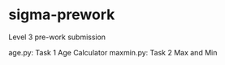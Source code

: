 # sigma-prework
Level 3 pre-work submission

age.py: Task 1 Age Calculator
maxmin.py: Task 2 Max and Min
